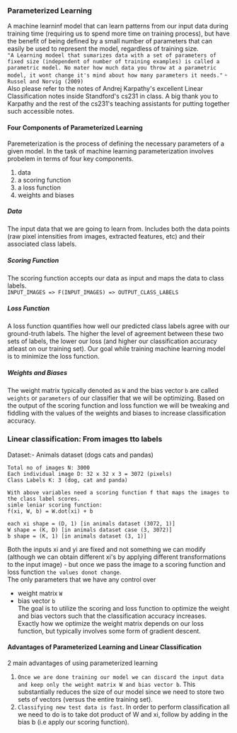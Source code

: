 ### Parameterized Learning

A machine learninf model that can learn patterns from our input data during training time (requiring us to spend more time on training process), but have the benefit of being defined by a small number of parameters that can easily be used to represent the model, regardless of training size.  
`"A Learning modeel that sumarizes data with a set of parameters of fixed size (independent of number of training examples) is called a parametric model. No mater how much data you throw at a parametric model, it wont change it's mind about how many parameters it needs."` - `Russel and Norvig (2009)`  
Also please refer to the notes of Andrej Karpathy's excellent Linear Classification notes inside Standford's cs231 in class. A big thank you to Karpathy and the rest of the cs231's teaching assistants for putting together such accessible notes.  

#### Four Components of Parameterized Learning
Paremeterization is the process of defining the necessary parameters of a given model. 
In the task of machine learning parameterization involves probelem in terms of four key components. 
1) data
2) a scoring function
3) a loss function
4) weights and biases

##### Data
The input data that we are going to learn from. 
Includes both the data points (raw pixel intensities from images, 
extracted features, etc) and their associated class labels.

##### Scoring Function
The scoring function accepts our data as input and maps the data to class labels.  
`INPUT_IMAGES => F(INPUT_IMAGES) => OUTPUT_CLASS_LABELS`  

##### Loss Function
A loss function quantifies how well our predicted class labels agree with our ground-truth labels. 
The higher the level of agreement between these two sets of labels, the lower our loss (and higher our classification accuracy atleast on our training set).
Our goal while training machine learning model is to minimize the loss function.

##### Weights and Biases
The weight matrix typically denoted as `W` and the bias vector `b` are 
called `weights` or `parameters` of our classifier that we will be 
optimizing. Based on the output of the scoring function and loss function 
we will be tweaking and fiddling with the values of the weights and biases 
to increase classification accuracy.

### Linear classification: From images tto labels
Dataset:- Animals dataset (dogs cats and pandas)
```
Total no of images N: 3000
Each individual image D: 32 x 32 x 3 = 3072 (pixels)
Class Labels K: 3 (dog, cat and panda)

With above variables need a scoring function f that maps the images to the class label scores.
simle leniar scoring function: 
f(xi, W, b) = W.dot(xi) + b

each xi shape = (D, 1) [in animals dataset (3072, 1)]
W shape = (K, D) [in animals dataset case (3, 3072)]
b shape = (K, 1) [in animals dataset (3, 1)]
```  
Both the inputs xi and yi are fixed and not something we can modify 
(although we can obtain different xi's by applying different transformations 
to the input image) - but once we pass the image to a scoring function and 
loss function `the values donot change`.  
The only parameters that we have any control over 
* weight matrix `W`
* bias vector `b`  
The goal is to utilize the scoring and loss function to optimize 
the weight and bias vectors such that the classification accuracy increases.  
Exactly how we optimize the weight matrix depends on our loss function, 
but typically involves some form of gradient descent.  

#### Advantages of Parameterized Learning and Linear Classification
2 main advantages of using parameterized learning
1)  `Once we are done training our model we can discard the input data 
and keep only the weight matrix W and bias vector b`. This substantially reduces the size of our model 
since we need to store two sets of vectors (versus the entire training set).
2) `Classifying new test data is fast`. In order to perform classification all we need to do is to 
take dot product of W and xi, follow by adding in the bias b (i.e apply our scoring function).

